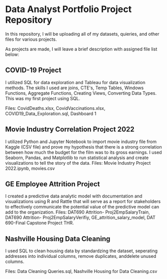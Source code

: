 # Data Analyst Portfolio Project Repository 

In this repository, I will be uploading all of my datasets, quieries, and other files for various projects. 

As projects are made, I will leave a brief description with assigned file list below:

## COVID-19 Project
I utilized SQL for data exploration and Tableau for data visualization methods. The skills I used are joins, CTE's, Temp Tables, Windows Functions, Aggregate Functions, Creating Views, Converting Data Types. This was my first project using SQL. 

Files:
CovidDeaths.xlsx, CovidVaccinations.xlsx, COVID19_Data_Exploration.sql, Dashboard 1


## Movie Industry Correlation Project 2022
I utilized Python and Jupyter Notebook to import movie industry file from Kaggle (CSV file) and prove my hypothesis that there is a strong correlation between how much the budget for the film was to its gross earnings. I used Seaborn, Pandas, and Matplotlib to run statistical analysis and create visualizations to tell the story of the data. 
Files:
Movie Industry Project 2022.ipynb, movies.csv

## GE Employee Attrition Project
I created a predictive data analytic model with documentation and visualizations using R and Rattle that will serve as a report for stakeholders to effectively communicate the potential value of the predictive model can add to the organization.
Files: DAT690 Attrition- Proj2EmpSalaryTrain, DAT690 Attrition- Proj2EmpSalaryVerifiy, GE_attrition_salary_model, DAT 690-Final Capstone Project THR.

## Nashville Housing Data Cleaning 
I used SQL to clean housing data by standardzing the dataset, seperating addresses into individual columns, remove duplicates, anddelete unused columns. 

Files: Data Cleaning Queries.sql, Nashville Housing for Data Cleaning.csv
